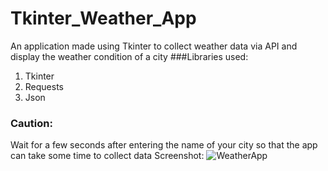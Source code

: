 # Tkinter_Weather_App
An application made using Tkinter to collect weather data via API and display the weather condition of a city
###Libraries used:
1. Tkinter
2. Requests
3. Json
### Caution:
Wait for a  few seconds after entering the name of your city so that the app can take some time to collect data
Screenshot:
![WeatherApp](https://github.com/NadeefChowdhury/Tkinter_Weather_App/assets/121111949/a70b2c2f-1b61-492c-810c-b90f68548bfb)
